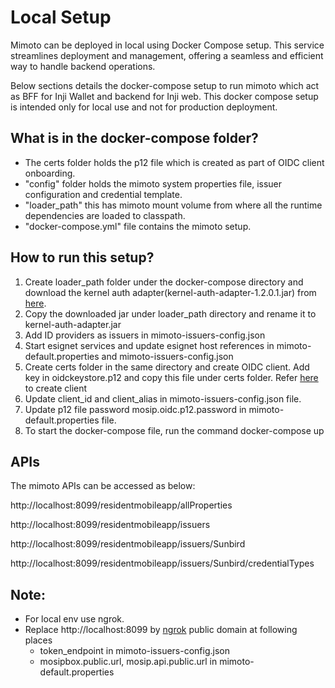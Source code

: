 # Local Setup

Mimoto can be deployed in local using Docker Compose setup. This service streamlines deployment and management, offering a seamless and efficient way to handle backend operations.

Below sections details the docker-compose setup to run mimoto which act as BFF for Inji Wallet and backend for Inji web. This docker compose setup is intended only for local use and not for production deployment.

## What is in the docker-compose folder?

* The certs folder holds the p12 file which is created as part of OIDC client onboarding.
* "config" folder holds the mimoto system properties file, issuer configuration and credential template.
* "loader\_path" this has mimoto mount volume from where all the runtime dependencies are loaded to classpath.
* "docker-compose.yml" file contains the mimoto setup.

## How to run this setup?

1. Create loader\_path folder under the docker-compose directory and download the kernel auth adapter(kernel-auth-adapter-1.2.0.1.jar) from [here](https://repo1.maven.org/maven2/io/mosip/kernel/kernel-auth-adapter/1.2.0.1/).
2. Copy the downloaded jar under loader\_path directory and rename it to kernel-auth-adapter.jar
3. Add ID providers as issuers in mimoto-issuers-config.json
4. Start esignet services and update esignet host references in mimoto-default.properties and mimoto-issuers-config.json
5. Create certs folder in the same directory and create OIDC client. Add key in oidckeystore.p12 and copy this file under certs folder. Refer [here](https://docs.mosip.io/inji/inji-mobile-wallet/customization-overview/credential\_providers) to create client
6. Update client\_id and client\_alias in mimoto-issuers-config.json file.
7. Update p12 file password mosip.oidc.p12.password in mimoto-default.properties file.
8. To start the docker-compose file, run the command docker-compose up

## APIs

The mimoto APIs can be accessed as below:

http://localhost:8099/residentmobileapp/allProperties

http://localhost:8099/residentmobileapp/issuers

http://localhost:8099/residentmobileapp/issuers/Sunbird

http://localhost:8099/residentmobileapp/issuers/Sunbird/credentialTypes

## Note:

* For local env use ngrok.
* Replace http://localhost:8099 by [ngrok](https://ngrok.com/docs/getting-started/) public domain at following places
  * token\_endpoint in mimoto-issuers-config.json
  * mosipbox.public.url, mosip.api.public.url in mimoto-default.properties
